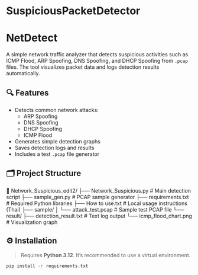 # SuspiciousPacketDetector
# NetDetect

A simple network traffic analyzer that detects suspicious activities such as ICMP Flood, ARP Spoofing, DNS Spoofing, and DHCP Spoofing from `.pcap` files. The tool visualizes packet data and logs detection results automatically.

## 🔍 Features

- Detects common network attacks:
  - ARP Spoofing
  - DNS Spoofing
  - DHCP Spoofing
  - ICMP Flood
- Generates simple detection graphs
- Saves detection logs and results
- Includes a test `.pcap` file generator

## 🗂️ Project Structure
📁 Network_Suspicious_edit2/
├── Network_Suspicious.py # Main detection script
├── sample_gen.py # PCAP sample generator
├── requirements.txt # Required Python libraries
├── How to use.txt # Local usage instructions (Thai)
├── sample/
│ └── attack_test.pcap # Sample test PCAP file
└── result/
├── detection_result.txt # Text log output
└── icmp_flood_chart.png # Visualization graph

## ⚙️ Installation

> Requires **Python 3.12**. It’s recommended to use a virtual environment.

```bash
pip install -r requirements.txt
